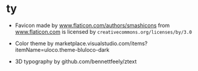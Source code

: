 # ty

- Favicon made by www.flaticon.com/authors/smashicons from www.flaticon.com is licensed by `creativecommons.org/licenses/by/3.0`

- Color theme by marketplace.visualstudio.com/items?itemName=uloco.theme-bluloco-dark

- 3D typography by github.com/bennettfeely/ztext
